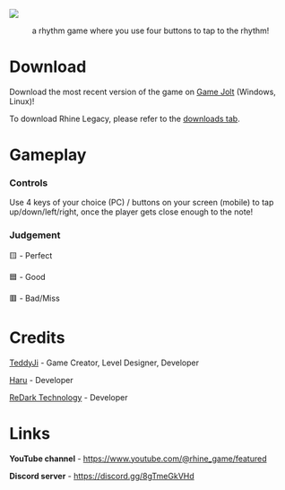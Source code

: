 ![](https://user-images.githubusercontent.com/112517587/210004090-e8d9c17e-c305-4b92-be97-4b095ddee639.png)
<p align="center">
a rhythm game where you use four buttons to tap to the rhythm!
</p>

# Download
Download the most recent version of the game on [Game Jolt](https://gamejolt.com/games/rhine/801760) (Windows, Linux)!

To download Rhine Legacy, please refer to the [downloads tab](https://github.com/TeddyJi/Rhine/releases/tag/1.0.0).

# Gameplay
### Controls
Use 4 keys of your choice (PC) / buttons on your screen (mobile) to tap up/down/left/right, once the player gets close enough to the note!

### Judgement
🟨 - Perfect

🟦 - Good

🟥 - Bad/Miss 
 
 # Credits
[TeddyJi](https://github.com/TeddyJi) - Game Creator, Level Designer, Developer

[Haru](https://github.com/Haru1753) - Developer

[ReDark Technology](https://github.com/ReDarkTechnology) - Developer

# Links
**YouTube channel** - https://www.youtube.com/@rhine_game/featured

**Discord server** - https://discord.gg/8gTmeGkVHd
